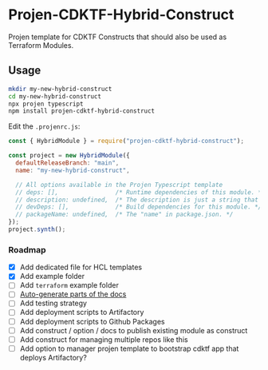 # Projen-CDKTF-Hybrid-Construct

Projen template for CDKTF Constructs that should also be used as Terraform Modules.

## Usage

```bash
mkdir my-new-hybrid-construct
cd my-new-hybrid-construct
npx projen typescript
npm install projen-cdktf-hybrid-construct
```

Edit the `.projenrc.js`:

```js
const { HybridModule } = require("projen-cdktf-hybrid-construct");

const project = new HybridModule({
  defaultReleaseBranch: "main",
  name: "my-new-hybrid-construct",

  // All options available in the Projen Typescript template
  // deps: [],                /* Runtime dependencies of this module. */
  // description: undefined,  /* The description is just a string that helps people understand the purpose of the package. */
  // devDeps: [],             /* Build dependencies for this module. */
  // packageName: undefined,  /* The "name" in package.json. */
});
project.synth();
```

### Roadmap

- [x] Add dedicated file for HCL templates
- [x] Add example folder
- [ ] Add `terraform` example folder
- [ ] [Auto-generate parts of the docs](https://github.com/terraform-aws-modules/terraform-aws-eks/blob/e90c877a741ab3cc4215376a70f7bcc360b6a3d2/.github/workflows/pre-commit.yml)
- [ ] Add testing strategy
- [ ] Add deployment scripts to Artifactory
- [ ] Add deployment scripts to Github Packages
- [ ] Add construct / option / docs to publish existing module as construct
- [ ] Add construct for managing multiple repos like this
- [ ] Add option to manager projen template to bootstrap cdktf app that deploys Artifactory?
